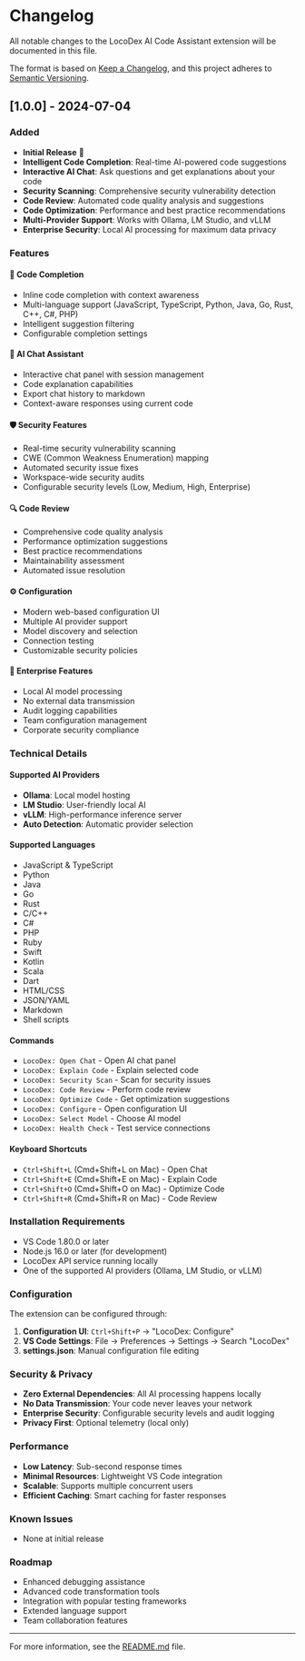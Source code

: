 # Changelog

All notable changes to the LocoDex AI Code Assistant extension will be documented in this file.

The format is based on [Keep a Changelog](https://keepachangelog.com/en/1.0.0/),
and this project adheres to [Semantic Versioning](https://semver.org/spec/v2.0.0.html).

## [1.0.0] - 2024-07-04

### Added
- **Initial Release** 🚀
- **Intelligent Code Completion**: Real-time AI-powered code suggestions
- **Interactive AI Chat**: Ask questions and get explanations about your code
- **Security Scanning**: Comprehensive security vulnerability detection
- **Code Review**: Automated code quality analysis and suggestions
- **Code Optimization**: Performance and best practice recommendations
- **Multi-Provider Support**: Works with Ollama, LM Studio, and vLLM
- **Enterprise Security**: Local AI processing for maximum data privacy

### Features

#### 🔮 Code Completion
- Inline code completion with context awareness
- Multi-language support (JavaScript, TypeScript, Python, Java, Go, Rust, C++, C#, PHP)
- Intelligent suggestion filtering
- Configurable completion settings

#### 💬 AI Chat Assistant
- Interactive chat panel with session management
- Code explanation capabilities
- Export chat history to markdown
- Context-aware responses using current code

#### 🛡️ Security Features
- Real-time security vulnerability scanning
- CWE (Common Weakness Enumeration) mapping
- Automated security issue fixes
- Workspace-wide security audits
- Configurable security levels (Low, Medium, High, Enterprise)

#### 🔍 Code Review
- Comprehensive code quality analysis
- Performance optimization suggestions
- Best practice recommendations
- Maintainability assessment
- Automated issue resolution

#### ⚙️ Configuration
- Modern web-based configuration UI
- Multiple AI provider support
- Model discovery and selection
- Connection testing
- Customizable security policies

#### 🎯 Enterprise Features
- Local AI model processing
- No external data transmission
- Audit logging capabilities
- Team configuration management
- Corporate security compliance

### Technical Details

#### Supported AI Providers
- **Ollama**: Local model hosting
- **LM Studio**: User-friendly local AI
- **vLLM**: High-performance inference server
- **Auto Detection**: Automatic provider selection

#### Supported Languages
- JavaScript & TypeScript
- Python
- Java
- Go
- Rust
- C/C++
- C#
- PHP
- Ruby
- Swift
- Kotlin
- Scala
- Dart
- HTML/CSS
- JSON/YAML
- Markdown
- Shell scripts

#### Commands
- `LocoDex: Open Chat` - Open AI chat panel
- `LocoDex: Explain Code` - Explain selected code
- `LocoDex: Security Scan` - Scan for security issues
- `LocoDex: Code Review` - Perform code review
- `LocoDex: Optimize Code` - Get optimization suggestions
- `LocoDex: Configure` - Open configuration UI
- `LocoDex: Select Model` - Choose AI model
- `LocoDex: Health Check` - Test service connections

#### Keyboard Shortcuts
- `Ctrl+Shift+L` (Cmd+Shift+L on Mac) - Open Chat
- `Ctrl+Shift+E` (Cmd+Shift+E on Mac) - Explain Code
- `Ctrl+Shift+O` (Cmd+Shift+O on Mac) - Optimize Code
- `Ctrl+Shift+R` (Cmd+Shift+R on Mac) - Code Review

### Installation Requirements
- VS Code 1.80.0 or later
- Node.js 16.0 or later (for development)
- LocoDex API service running locally
- One of the supported AI providers (Ollama, LM Studio, or vLLM)

### Configuration
The extension can be configured through:
1. **Configuration UI**: `Ctrl+Shift+P` → "LocoDex: Configure"
2. **VS Code Settings**: File → Preferences → Settings → Search "LocoDex"
3. **settings.json**: Manual configuration file editing

### Security & Privacy
- **Zero External Dependencies**: All AI processing happens locally
- **No Data Transmission**: Your code never leaves your network
- **Enterprise Security**: Configurable security levels and audit logging
- **Privacy First**: Optional telemetry (local only)

### Performance
- **Low Latency**: Sub-second response times
- **Minimal Resources**: Lightweight VS Code integration
- **Scalable**: Supports multiple concurrent users
- **Efficient Caching**: Smart caching for faster responses

### Known Issues
- None at initial release

### Roadmap
- Enhanced debugging assistance
- Advanced code transformation tools
- Integration with popular testing frameworks
- Extended language support
- Team collaboration features

---

For more information, see the [README.md](README.md) file.